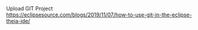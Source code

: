 Upload GIT Project</BR>
https://eclipsesource.com/blogs/2019/11/07/how-to-use-git-in-the-eclipse-theia-ide/</BR>